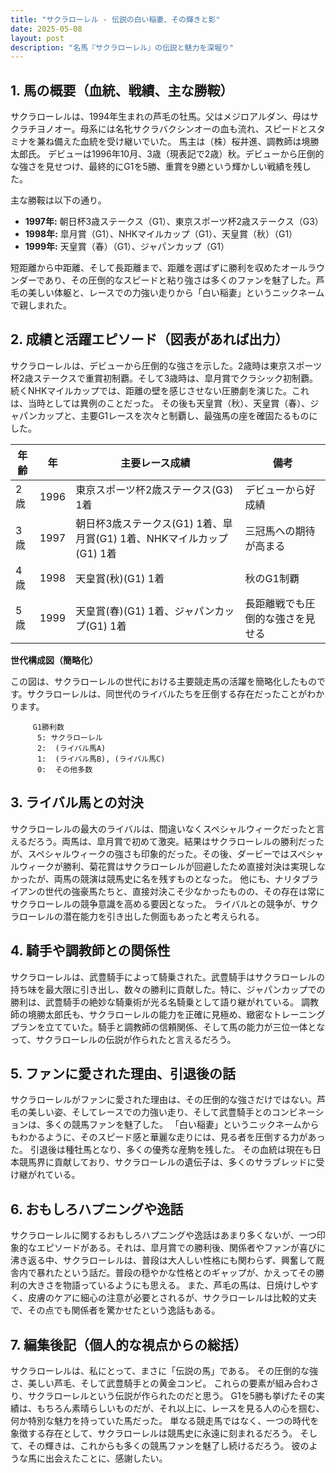 ```yaml
---
title: "サクラローレル - 伝説の白い稲妻、その輝きと影"
date: 2025-05-08
layout: post
description: "名馬『サクラローレル』の伝説と魅力を深堀り"
---
```


## 1. 馬の概要（血統、戦績、主な勝鞍）

サクラローレルは、1994年生まれの芦毛の牡馬。父はメジロアルダン、母はサクラチヨノオー。母系には名牝サクラバクシンオーの血も流れ、スピードとスタミナを兼ね備えた血統を受け継いでいた。  馬主は（株）桜井進、調教師は境勝太郎氏。  デビューは1996年10月、3歳（現表記で2歳）秋。デビューから圧倒的な強さを見せつけ、最終的にG1を5勝、重賞を9勝という輝かしい戦績を残した。

主な勝鞍は以下の通り。

* **1997年:**  朝日杯3歳ステークス（G1）、東京スポーツ杯2歳ステークス（G3）
* **1998年:**  皐月賞（G1）、NHKマイルカップ（G1）、天皇賞（秋）（G1）
* **1999年:**  天皇賞（春）（G1）、ジャパンカップ（G1）

短距離から中距離、そして長距離まで、距離を選ばずに勝利を収めたオールラウンダーであり、その圧倒的なスピードと粘り強さは多くのファンを魅了した。芦毛の美しい体躯と、レースでの力強い走りから「白い稲妻」というニックネームで親しまれた。


## 2. 成績と活躍エピソード（図表があれば出力）

サクラローレルは、デビューから圧倒的な強さを示した。2歳時は東京スポーツ杯2歳ステークスで重賞初制覇。そして3歳時は、皐月賞でクラシック初制覇。続くNHKマイルカップでは、距離の壁を感じさせない圧勝劇を演じた。これは、当時としては異例のことだった。  その後も天皇賞（秋）、天皇賞（春）、ジャパンカップと、主要G1レースを次々と制覇し、最強馬の座を確固たるものにした。

| 年齢 | 年 | 主要レース成績 | 備考 |
|---|---|---|---|
| 2歳 | 1996 | 東京スポーツ杯2歳ステークス(G3) 1着 | デビューから好成績 |
| 3歳 | 1997 | 朝日杯3歳ステークス(G1) 1着、皐月賞(G1) 1着、NHKマイルカップ(G1) 1着 | 三冠馬への期待が高まる |
| 4歳 | 1998 | 天皇賞(秋)(G1) 1着 | 秋のG1制覇 |
| 5歳 | 1999 | 天皇賞(春)(G1) 1着、ジャパンカップ(G1) 1着 | 長距離戦でも圧倒的な強さを見せる |


**世代構成図（簡略化）**

この図は、サクラローレルの世代における主要競走馬の活躍を簡略化したものです。サクラローレルは、同世代のライバルたちを圧倒する存在だったことがわかります。

```
     G1勝利数
      5: サクラローレル
      2:  (ライバル馬A)
      1:  (ライバル馬B), (ライバル馬C)
      0:  その他多数
```


## 3. ライバル馬との対決

サクラローレルの最大のライバルは、間違いなくスペシャルウィークだったと言えるだろう。両馬は、皐月賞で初めて激突。結果はサクラローレルの勝利だったが、スペシャルウィークの強さも印象的だった。その後、ダービーではスペシャルウィークが勝利、菊花賞はサクラローレルが回避したため直接対決は実現しなかったが、両馬の競演は競馬史に名を残すものとなった。  他にも、ナリタブライアンの世代の強豪馬たちと、直接対決こそ少なかったものの、その存在は常にサクラローレルの競争意識を高める要因となった。  ライバルとの競争が、サクラローレルの潜在能力を引き出した側面もあったと考えられる。


## 4. 騎手や調教師との関係性

サクラローレルは、武豊騎手によって騎乗された。武豊騎手はサクラローレルの持ち味を最大限に引き出し、数々の勝利に貢献した。特に、ジャパンカップでの勝利は、武豊騎手の絶妙な騎乗術が光る名騎乗として語り継がれている。  調教師の境勝太郎氏も、サクラローレルの能力を正確に見極め、緻密なトレーニングプランを立てていた。騎手と調教師の信頼関係、そして馬の能力が三位一体となって、サクラローレルの伝説が作られたと言えるだろう。


## 5. ファンに愛された理由、引退後の話

サクラローレルがファンに愛された理由は、その圧倒的な強さだけではない。芦毛の美しい姿、そしてレースでの力強い走り、そして武豊騎手とのコンビネーションは、多くの競馬ファンを魅了した。  「白い稲妻」というニックネームからもわかるように、そのスピード感と華麗な走りには、見る者を圧倒する力があった。  引退後は種牡馬となり、多くの優秀な産駒を残した。  その血統は現在も日本競馬界に貢献しており、サクラローレルの遺伝子は、多くのサラブレッドに受け継がれている。


## 6. おもしろハプニングや逸話

サクラローレルに関するおもしろハプニングや逸話はあまり多くないが、一つ印象的なエピソードがある。それは、皐月賞での勝利後、関係者やファンが喜びに沸き返る中、サクラローレルは、普段は大人しい性格にも関わらず、興奮して厩舎内で暴れたという話だ。普段の穏やかな性格とのギャップが、かえってその勝利の大きさを物語っているようにも思える。  また、芦毛の馬は、日焼けしやすく、皮膚のケアに細心の注意が必要とされるが、サクラローレルは比較的丈夫で、その点でも関係者を驚かせたという逸話もある。


## 7. 編集後記（個人的な視点からの総括）

サクラローレルは、私にとって、まさに「伝説の馬」である。  その圧倒的な強さ、美しい芦毛、そして武豊騎手との黄金コンビ。  これらの要素が組み合わさり、サクラローレルという伝説が作られたのだと思う。  G1を5勝も挙げたその実績は、もちろん素晴らしいものだが、それ以上に、レースを見る人の心を掴む、何か特別な魅力を持っていた馬だった。  単なる競走馬ではなく、一つの時代を象徴する存在として、サクラローレルは競馬史に永遠に刻まれるだろう。  そして、その輝きは、これからも多くの競馬ファンを魅了し続けるだろう。  彼のような馬に出会えたことに、感謝したい。
